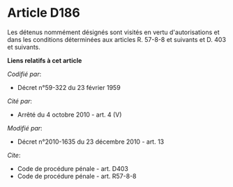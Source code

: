 # Article D186

Les détenus nommément désignés sont visités en vertu d'autorisations et dans les conditions déterminées aux articles R.
57-8-8 et suivants et D. 403 et suivants.

**Liens relatifs à cet article**

_Codifié par_:

  - Décret n°59-322 du 23 février 1959

_Cité par_:

  - Arrêté du 4 octobre 2010 - art. 4 (V)

_Modifié par_:

  - Décret n°2010-1635 du 23 décembre 2010 - art. 13

_Cite_:

  - Code de procédure pénale - art. D403
  - Code de procédure pénale - art. R57-8-8
